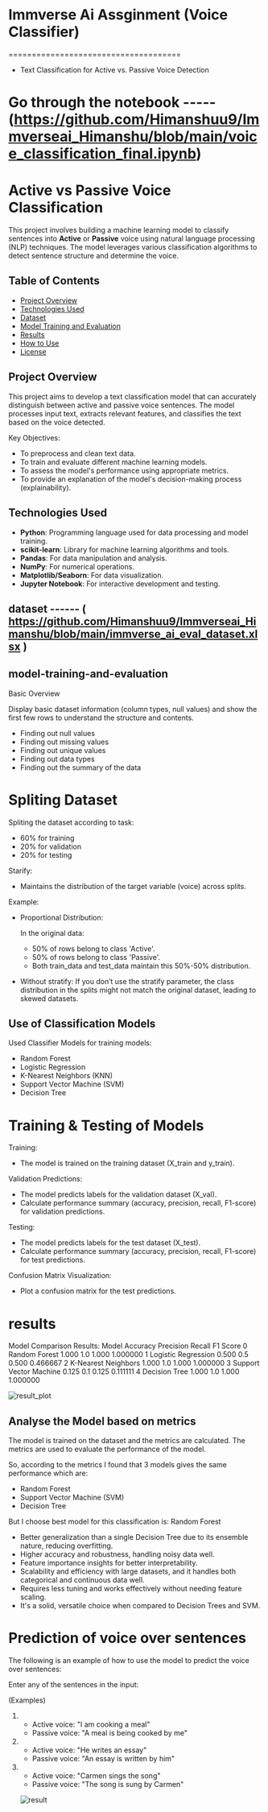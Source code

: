 # Immverse Ai Assginment (Voice Classifier)
=====================================
- Text Classification for Active vs. Passive Voice Detection
 
 # Go through the notebook -----(https://github.com/Himanshuu9/Immverseai_Himanshu/blob/main/voice_classification_final.ipynb)

# Active vs Passive Voice Classification

This project involves building a machine learning model to classify sentences into **Active** or **Passive** voice using natural language processing (NLP) techniques. The model leverages various classification algorithms to detect sentence structure and determine the voice.

## Table of Contents

- [Project Overview](#project-overview)
- [Technologies Used](#technologies-used)
- [Dataset](#dataset)
- [Model Training and Evaluation](#model-training-and-evaluation)
- [Results](#results)
- [How to Use](#how-to-use)
- [License](#license)

## Project Overview

This project aims to develop a text classification model that can accurately distinguish between active and passive voice sentences. The model processes input text, extracts relevant features, and classifies the text based on the voice detected.

Key Objectives:
- To preprocess and clean text data.
- To train and evaluate different machine learning models.
- To assess the model's performance using appropriate metrics.
- To provide an explanation of the model's decision-making process (explainability).

## Technologies Used

- **Python**: Programming language used for data processing and model training.
- **scikit-learn**: Library for machine learning algorithms and tools.
- **Pandas**: For data manipulation and analysis.
- **NumPy**: For numerical operations.
- **Matplotlib/Seaborn**: For data visualization.
- **Jupyter Notebook**: For interactive development and testing.

## dataset ------ ( https://github.com/Himanshuu9/Immverseai_Himanshu/blob/main/immverse_ai_eval_dataset.xlsx )

## model-training-and-evaluation 
Basic Overview

Display basic dataset information (column types, null values) and show the first few rows to understand the structure and contents.
- Finding out null values 
- Finding out missing values
- Finding out unique values
- Finding out data types
- Finding out the summary of the data

# Spliting Dataset

Spliting the dataset according to task:
- 60% for training
- 20% for validation
- 20% for testing

Starify:
- Maintains the distribution of the target variable (voice) across splits.

Example:

* Proportional Distribution:

    In the original data:
   - 50% of rows belong to class 'Active'.
   - 50% of rows belong to class 'Passive'.
   - Both train_data and test_data maintain this 50%-50% distribution.
* Without stratify: If you don’t use the stratify parameter, the class distribution in the splits might not match the original dataset, leading to skewed datasets.

## Use of Classification Models

Used Classifier Models for training models:
- Random Forest
- Logistic Regression
- K-Nearest Neighbors (KNN)
- Support Vector Machine (SVM)
- Decision Tree

# Training & Testing of Models

Training:
- The model is trained on the training dataset (X_train and y_train).

Validation Predictions:
- The model predicts labels for the validation dataset (X_val).
- Calculate performance summary (accuracy, precision, recall, F1-score) for validation predictions.

Testing:
- The model predicts labels for the test dataset (X_test).
- Calculate performance summary (accuracy, precision, recall, F1-score) for test predictions.

Confusion Matrix Visualization:
- Plot a confusion matrix for the test predictions.

# results

Model Comparison Results:
                    Model  Accuracy  Precision  Recall  F1 Score
0           Random Forest     1.000        1.0   1.000  1.000000
1     Logistic Regression     0.500        0.5   0.500  0.466667
2     K-Nearest Neighbors     1.000        1.0   1.000  1.000000
3  Support Vector Machine     0.125        0.1   0.125  0.111111
4           Decision Tree     1.000        1.0   1.000  1.000000


![result_plot](https://github.com/user-attachments/assets/95bab935-443f-4c88-8b5d-d6210b71d102)



## Analyse the Model based on metrics

The model is trained on the dataset and the metrics are calculated. The metrics are used to evaluate the performance of the model.

So, according to the metrics I found that 3 models gives the same performance which are:
- Random Forest
- Support Vector Machine (SVM)
- Decision Tree

But I choose best model for this classification is: Random Forest

- Better generalization than a single Decision Tree due to its ensemble nature, reducing overfitting.
- Higher accuracy and robustness, handling noisy data well.
- Feature importance insights for better interpretability.
- Scalability and efficiency with large datasets, and it handles both categorical and continuous data well.
- Requires less tuning and works effectively without needing feature scaling.
- It's a solid, versatile choice when compared to Decision Trees and SVM.

# Prediction of voice over sentences

The following is an example of how to use the model to predict the voice over sentences:

Enter any of the sentences in the input:

(Examples)

1. * Active voice: "I am cooking a meal"
   * Passive voice: "A meal is being cooked by me"

2. * Active voice: "He writes an essay"
   * Passive voice: "An essay is written by him"

3. * Active voice: "Carmen sings the song"
   * Passive voice: "The song is sung by Carmen"
  
   ![result](https://github.com/user-attachments/assets/2856760a-8512-49b1-ad05-f20aab19b666)


  
